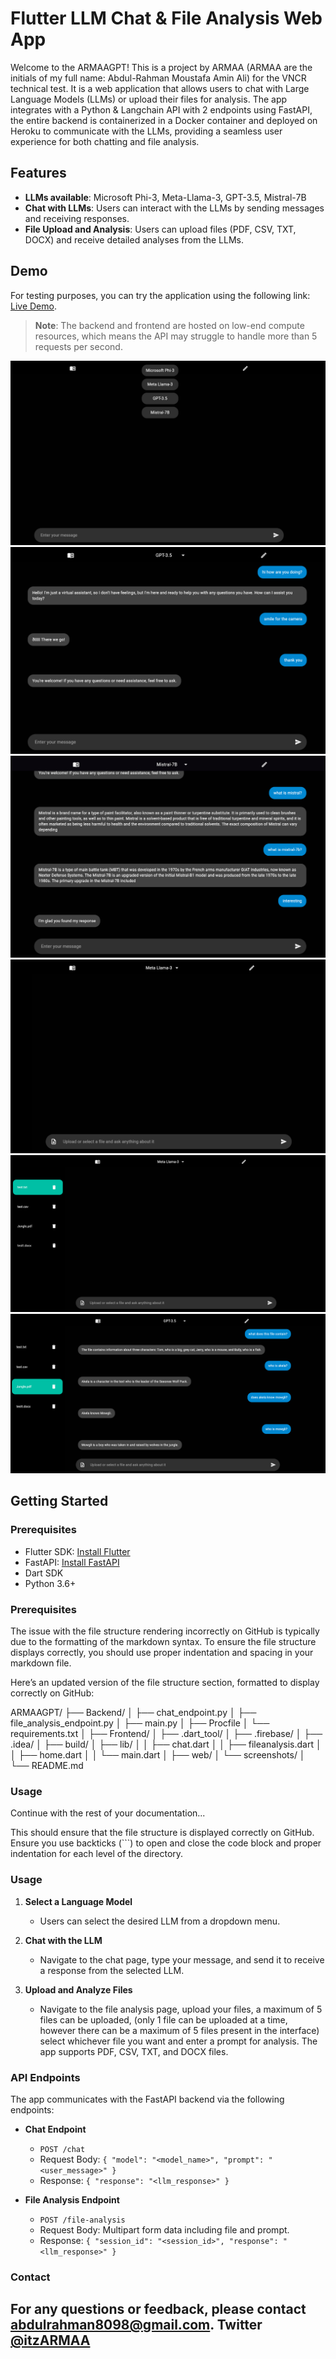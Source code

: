 # Flutter LLM Chat & File Analysis Web App

Welcome to the ARMAAGPT! This is a project by ARMAA (ARMAA are the initials of my full name: Abdul-Rahman Moustafa Amin Ali) for the VNCR technical test. It is a web application that allows users to chat with Large Language Models (LLMs) or upload their files for analysis. The app integrates with a Python & Langchain API with 2 endpoints using FastAPI, the entire backend is containerized in a Docker container and deployed on Heroku to communicate with the LLMs, providing a seamless user experience for both chatting and file analysis.

## Features
- **LLMs available**: Microsoft Phi-3, Meta-Llama-3, GPT-3.5, Mistral-7B 
- **Chat with LLMs**: Users can interact with the LLMs by sending messages and receiving responses.
- **File Upload and Analysis**: Users can upload files (PDF, CSV, TXT, DOCX) and receive detailed analyses from the LLMs.


## Demo

For testing purposes, you can try the application using the following link: [Live Demo](https://armaagpt.web.app/).

> **Note**: The backend and frontend are hosted on low-end compute resources, which means the API may struggle to handle more than 5 requests per second. 

![App Screenshot](screenshots/chat-page1.png)
![App Screenshot](screenshots/chat-page2.png)
![App Screenshot](screenshots/chat-page3.png)
![App Screenshot](screenshots/file-analysis-page1.png)
![App Screenshot](screenshots/file-analysis-page2.png)
![App Screenshot](screenshots/file-analysis-page3.png)

## Getting Started
### Prerequisites

- Flutter SDK: [Install Flutter](https://flutter.dev/docs/get-started/install)
- FastAPI: [Install FastAPI](https://fastapi.tiangolo.com/)
- Dart SDK
- Python 3.6+

### Prerequisites
The issue with the file structure rendering incorrectly on GitHub is typically due to the formatting of the markdown syntax. To ensure the file structure displays correctly, you should use proper indentation and spacing in your markdown file.

Here’s an updated version of the file structure section, formatted to display correctly on GitHub:


ARMAAGPT/
├── Backend/
│   ├── chat_endpoint.py
│   ├── file_analysis_endpoint.py
│   ├── main.py
│   ├── Procfile
│   └── requirements.txt
│
├── Frontend/
│   ├── .dart_tool/
│   ├── .firebase/
│   ├── .idea/
│   ├── build/
│   ├── lib/
│   │   ├── chat.dart
│   │   ├── fileanalysis.dart
│   │   ├── home.dart
│   │   └── main.dart
│   ├── web/
│   └── screenshots/
│
└── README.md

### Usage

Continue with the rest of your documentation...

This should ensure that the file structure is displayed correctly on GitHub. Ensure you use backticks (```) to open and close the code block and proper indentation for each level of the directory.


### Usage

1. **Select a Language Model**
   - Users can select the desired LLM from a dropdown menu.

2. **Chat with the LLM**
   - Navigate to the chat page, type your message, and send it to receive a response from the selected LLM.

3. **Upload and Analyze Files**
   - Navigate to the file analysis page, upload your files, a maximum of 5 files can be uploaded, (only 1 file can be uploaded at a time, however there can be a maximum of 5 files present in the interface) select whichever file you want and enter a prompt for analysis. The app supports PDF, CSV, TXT, and DOCX files.

### API Endpoints

The app communicates with the FastAPI backend via the following endpoints:

- **Chat Endpoint**
  - `POST /chat`
  - Request Body: `{ "model": "<model_name>", "prompt": "<user_message>" }`
  - Response: `{ "response": "<llm_response>" }`

- **File Analysis Endpoint**
  - `POST /file-analysis`
  - Request Body: Multipart form data including file and prompt.
  - Response: `{ "session_id": "<session_id>", "response": "<llm_response>" }`


### Contact

For any questions or feedback, please contact [abdulrahman8098@gmail.com](mailto:abdulrahman8098@gmail.com).
Twitter [@itzARMAA](https://twitter.com/ItzARMAA)
---
